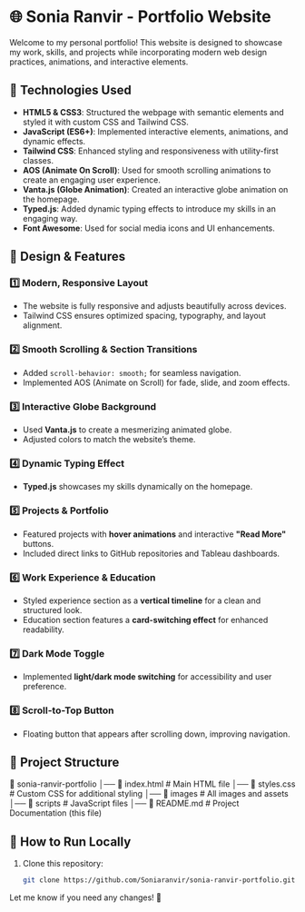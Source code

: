 # 🌐 Sonia Ranvir - Portfolio Website

Welcome to my personal portfolio! This website is designed to showcase my work, skills, and projects while incorporating modern web design practices, animations, and interactive elements.

## 🚀 Technologies Used

- **HTML5 & CSS3**: Structured the webpage with semantic elements and styled it with custom CSS and Tailwind CSS.
- **JavaScript (ES6+)**: Implemented interactive elements, animations, and dynamic effects.
- **Tailwind CSS**: Enhanced styling and responsiveness with utility-first classes.
- **AOS (Animate On Scroll)**: Used for smooth scrolling animations to create an engaging user experience.
- **Vanta.js (Globe Animation)**: Created an interactive globe animation on the homepage.
- **Typed.js**: Added dynamic typing effects to introduce my skills in an engaging way.
- **Font Awesome**: Used for social media icons and UI enhancements.

## 🎨 Design & Features

### 1️⃣ **Modern, Responsive Layout**
   - The website is fully responsive and adjusts beautifully across devices.
   - Tailwind CSS ensures optimized spacing, typography, and layout alignment.

### 2️⃣ **Smooth Scrolling & Section Transitions**
   - Added `scroll-behavior: smooth;` for seamless navigation.
   - Implemented AOS (Animate on Scroll) for fade, slide, and zoom effects.

### 3️⃣ **Interactive Globe Background**
   - Used **Vanta.js** to create a mesmerizing animated globe.
   - Adjusted colors to match the website’s theme.

### 4️⃣ **Dynamic Typing Effect**
   - **Typed.js** showcases my skills dynamically on the homepage.

### 5️⃣ **Projects & Portfolio**
   - Featured projects with **hover animations** and interactive **"Read More"** buttons.
   - Included direct links to GitHub repositories and Tableau dashboards.

### 6️⃣ **Work Experience & Education**
   - Styled experience section as a **vertical timeline** for a clean and structured look.
   - Education section features a **card-switching effect** for enhanced readability.

### 7️⃣ **Dark Mode Toggle**
   - Implemented **light/dark mode switching** for accessibility and user preference.

### 8️⃣ **Scroll-to-Top Button**
   - Floating button that appears after scrolling down, improving navigation.

## 📂 Project Structure

📂 sonia-ranvir-portfolio │── 📄 index.html # Main HTML file │── 📄 styles.css # Custom CSS for additional styling │── 📂 images # All images and assets │── 📂 scripts # JavaScript files │── 📄 README.md # Project Documentation (this file)


## 📢 How to Run Locally

1. Clone this repository:
   ```bash
   git clone https://github.com/Soniaranvir/sonia-ranvir-portfolio.git

Let me know if you need any changes! 🚀
